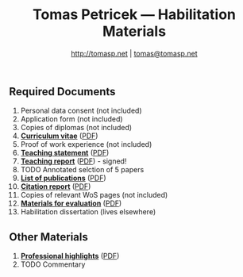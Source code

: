 <header>

# Tomas Petricek &mdash; Habilitation Materials

http://tomasp.net | [tomas@tomasp.net](mailto:tomas@tomasp.net)

</header>
<section>

## Required Documents 

<!--
<marquee>

As listed on the [official Habilitation instructions](https://www.mff.cuni.cz/en/research-and-international-affairs-department/academic-qualifications/habilitation-procedures/instructions-for-applicants-to-initiate-the-granting-procedure-of-associate-professorship) page.

</marquee>
-->

 1. Personal data consent (not included)
 2. Application form (not included)
 3. Copies of diplomas (not included)
 4. [**Curriculum vitae**](cv.html) ([PDF](cv.pdf))
 5. Proof of work experience (not included)
 6. [**Teaching statement**](statement.html) ([PDF](statement.pdf))
 7. [**Teaching report**](teaching.html) ([PDF](teaching.pdf)) - signed!
 8. TODO Annotated selction of 5 papers
 9. [**List of publications**](publications.html) ([PDF](publications.pdf))
 10. [**Citation report**](citations.html) ([PDF](citations.pdf))
 11. Copies of relevant WoS pages (not included)
 12. [**Materials for evaluation**](evaluation.html) ([PDF](evaluation.pdf))
 13. Habilitation dissertation (lives elsewhere)

## Other Materials

 1. [**Professional highlights**](highlights.html) ([PDF](highlights.pdf))
 2. TODO Commentary 

</section>
